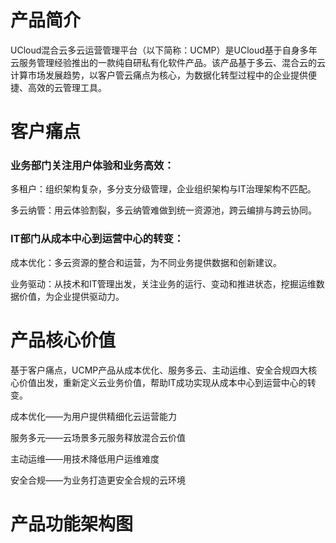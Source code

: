 # 产品简介

UCloud混合云多云运营管理平台（以下简称：UCMP）是UCloud基于自身多年云服务管理经验推出的一款纯自研私有化软件产品。该产品基于多云、混合云的云计算市场发展趋势，以客户管云痛点为核心，为数据化转型过程中的企业提供便捷、高效的云管理工具。


# 客户痛点

### 业务部门关注用户体验和业务高效：
多租户：组织架构复杂，多分支分级管理，企业组织架构与IT治理架构不匹配。

多云纳管：用云体验割裂，多云纳管难做到统一资源池，跨云编排与跨云协同。

### IT部门从成本中心到运营中心的转变：
成本优化：多云资源的整合和运营，为不同业务提供数据和创新建议。

业务驱动：从技术和IT管理出发，关注业务的运行、变动和推进状态，挖掘运维数据价值，为企业提供驱动力。


# 产品核心价值

基于客户痛点，UCMP产品从成本优化、服务多云、主动运维、安全合规四大核心价值出发，重新定义云业务价值，帮助IT成功实现从成本中心到运营中心的转变。

成本优化——为用户提供精细化云运营能力

服务多元——云场景多元服务释放混合云价值

主动运维——用技术降低用户运维难度

安全合规——为业务打造更安全合规的云环境

# 产品功能架构图

